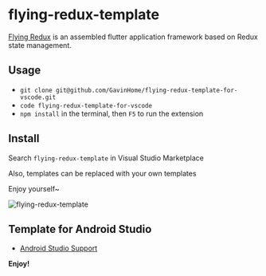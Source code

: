 # flying-redux-template

[Flying Redux](https://github.com/gavinhome/flying-redux) is an assembled flutter application framework based on Redux state management.

## Usage

- `git clone git@github.com/GavinHome/flying-redux-template-for-vscode.git`
- `code flying-redux-template-for-vscode`
- `npm install` in the terminal, then `F5` to run the extension

## Install

Search `flying-redux-template` in Visual Studio Marketplace 

Also, templates can be replaced with your own templates

Enjoy yourself~

![flying-redux-template](https://raw.githubusercontent.com/GavinHome/flying-redux-template-for-vscode/master/flying-redux-template.jpg)

## Template for Android Studio

* [Android Studio Support](https://github.com/GavinHome/flying-redux-template-for-as)

**Enjoy!**
